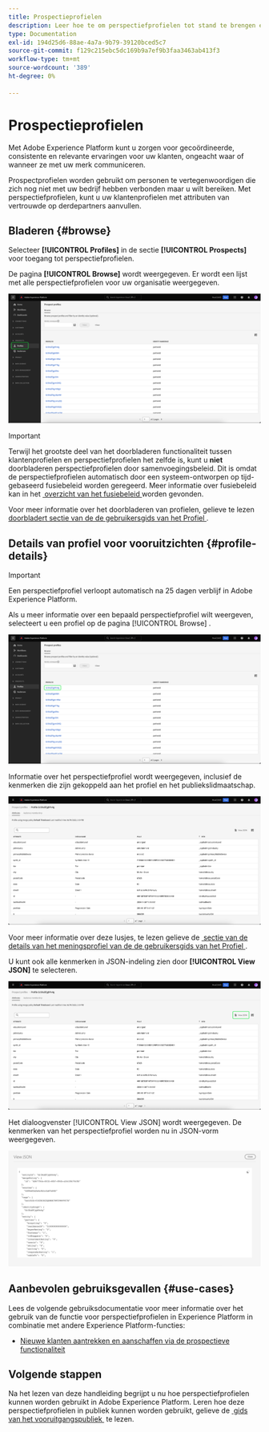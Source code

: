 ```yaml
---
title: Prospectieprofielen
description: Leer hoe te om perspectiefprofielen tot stand te brengen en te gebruiken om informatie over onbekende klanten te verzamelen gebruikend derdeinformatie.
type: Documentation
exl-id: 194d25d6-88ae-4a7a-9b79-39120bced5c7
source-git-commit: f129c215ebc5dc169b9a7ef9b3faa3463ab413f3
workflow-type: tm+mt
source-wordcount: '389'
ht-degree: 0%

---
```


# Prospectieprofielen

Met Adobe Experience Platform kunt u zorgen voor gecoördineerde, consistente en relevante ervaringen voor uw klanten, ongeacht waar of wanneer ze met uw merk communiceren.

Prospectprofielen worden gebruikt om personen te vertegenwoordigen die zich nog niet met uw bedrijf hebben verbonden maar u wilt bereiken. Met perspectiefprofielen, kunt u uw klantenprofielen met attributen van vertrouwde op derdepartners aanvullen.

## Bladeren {#browse}

Selecteer **[!UICONTROL Profiles]** in de sectie **[!UICONTROL Prospects]** voor toegang tot perspectiefprofielen.

De pagina **[!UICONTROL Browse]** wordt weergegeven. Er wordt een lijst met alle perspectiefprofielen voor uw organisatie weergegeven.

![&#x200B; de [!UICONTROL Profiles] knoop wordt benadrukt, tonend de [!UICONTROL Browse] pagina voor perspectiefprofielen.](../images/prospect-profile/browse-profiles.png)

>[!IMPORTANT]
>
>Terwijl het grootste deel van het doorbladeren functionaliteit tussen klantenprofielen en perspectiefprofielen het zelfde is, kunt u **niet** doorbladeren perspectiefprofielen door samenvoegingsbeleid. Dit is omdat de perspectiefprofielen automatisch door een systeem-ontworpen op tijd-gebaseerd fusiebeleid worden geregeerd. Meer informatie over fusiebeleid kan in het [&#x200B; overzicht van het fusiebeleid &#x200B;](../merge-policies/overview.md) worden gevonden.

Voor meer informatie over het doorbladeren van profielen, gelieve te lezen [&#x200B; doorbladert sectie van de de gebruikersgids van het Profiel &#x200B;](./user-guide.md#browse-identity).

## Details van profiel voor vooruitzichten {#profile-details}

>[!IMPORTANT]
>
>Een perspectiefprofiel verloopt automatisch na 25 dagen verblijf in Adobe Experience Platform.

Als u meer informatie over een bepaald perspectiefprofiel wilt weergeven, selecteert u een profiel op de pagina [!UICONTROL Browse] .

![&#x200B; het perspectiefprofiel van A wordt benadrukt op doorbladert pagina.](../images/prospect-profile/select-specific-profile.png)

Informatie over het perspectiefprofiel wordt weergegeven, inclusief de kenmerken die zijn gekoppeld aan het profiel en het publiekslidmaatschap.

![&#x200B; de detailpagina van het vooruitgangsprofiel wordt getoond.](../images/prospect-profile/profile-details.png)

Voor meer informatie over deze lusjes, te lezen gelieve de [&#x200B; sectie van de details van het meningsprofiel van de de gebruikersgids van het Profiel &#x200B;](./user-guide.md#profile-detail).

U kunt ook alle kenmerken in JSON-indeling zien door **[!UICONTROL View JSON]** te selecteren.

![&#x200B; de [!UICONTROL View JSON] knoop wordt benadrukt op de pagina van de detailgegevens van het vooruitgangsprofiel.](../images/prospect-profile/profile-select-view-json.png)

Het dialoogvenster [!UICONTROL View JSON] wordt weergegeven. De kenmerken van het perspectiefprofiel worden nu in JSON-vorm weergegeven.

![&#x200B; de attributen van het perspectiefprofiel worden getoond in vorm JSON.](../images/prospect-profile/profile-view-json.png)

## Aanbevolen gebruiksgevallen {#use-cases}

Lees de volgende gebruiksdocumentatie voor meer informatie over het gebruik van de functie voor perspectiefprofielen in Experience Platform in combinatie met andere Experience Platform-functies:

- [Nieuwe klanten aantrekken en aanschaffen via de prospectieve functionaliteit](../../rtcdp/partner-data/prospecting.md)

## Volgende stappen

Na het lezen van deze handleiding begrijpt u nu hoe perspectiefprofielen kunnen worden gebruikt in Adobe Experience Platform. Leren hoe deze perspectiefprofielen in publiek kunnen worden gebruikt, gelieve de [&#x200B; gids van het vooruitgangspubliek &#x200B;](../../segmentation/types/prospect-audiences.md) te lezen.
